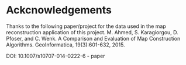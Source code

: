 # Ackcnowledgements

Thanks to the following paper/project for the data used in the map reconstruction application of this project.
M. Ahmed, S. Karagiorgou, D. Pfoser, and C. Wenk. A Comparison and Evaluation of Map Construction Algorithms. GeoInformatica, 19(3):601-632, 2015.

DOI: 10.1007/s10707-014-0222-6 - paper
